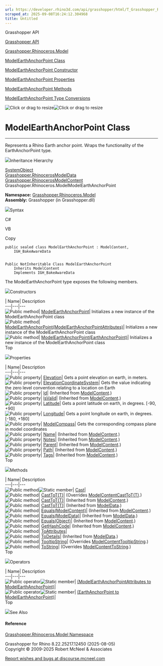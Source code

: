 ```yaml
---
url: https://developer.rhino3d.com/api/grasshopper/html/T_Grasshopper_Rhinoceros_Model_ModelEarthAnchorPoint.htm
scraped_at: 2025-09-08T16:24:12.304968
title: Untitled
---
```


Grasshopper API

[Grasshopper API](../html/723c01da-9986-4db2-8f53-6f3a7494df75.htm
"Grasshopper API")

[Grasshopper.Rhinoceros.Model](../html/N_Grasshopper_Rhinoceros_Model.htm
"Grasshopper.Rhinoceros.Model")

[ModelEarthAnchorPoint
Class](../html/T_Grasshopper_Rhinoceros_Model_ModelEarthAnchorPoint.htm
"ModelEarthAnchorPoint Class")

[ModelEarthAnchorPoint Constructor
](../html/Overload_Grasshopper_Rhinoceros_Model_ModelEarthAnchorPoint__ctor.htm
"ModelEarthAnchorPoint Constructor ")

[ModelEarthAnchorPoint
Properties](../html/Properties_T_Grasshopper_Rhinoceros_Model_ModelEarthAnchorPoint.htm
"ModelEarthAnchorPoint Properties")

[ModelEarthAnchorPoint
Methods](../html/Methods_T_Grasshopper_Rhinoceros_Model_ModelEarthAnchorPoint.htm
"ModelEarthAnchorPoint Methods")

[ModelEarthAnchorPoint Type
Conversions](../html/Operators_T_Grasshopper_Rhinoceros_Model_ModelEarthAnchorPoint.htm
"ModelEarthAnchorPoint Type Conversions")

![Click or drag to resize](../icons/TocOpen.gif)![Click or drag to
resize](../icons/TocClose.gif)

# ModelEarthAnchorPoint Class  
  
---  
  
Represents a Rhino Earth anchor point. Wraps the functionality of the
EarthAnchorPoint type.

![](../icons/SectionExpanded.png)Inheritance Hierarchy

[SystemObject](https://docs.microsoft.com/dotnet/api/system.object)  
[Grasshopper.RhinocerosModelData](T_Grasshopper_Rhinoceros_ModelData.htm)  
[Grasshopper.RhinocerosModelContent](T_Grasshopper_Rhinoceros_ModelContent.htm)  
Grasshopper.Rhinoceros.ModelModelEarthAnchorPoint  

**Namespace:**
[Grasshopper.Rhinoceros.Model](N_Grasshopper_Rhinoceros_Model.htm)  
**Assembly:** Grasshopper (in Grasshopper.dll)

![](../icons/SectionExpanded.png)Syntax

C#

VB

Copy

    
    
    public sealed class ModelEarthAnchorPoint : ModelContent, 
    	IGH_BakeAwareData
    
    
    Public NotInheritable Class ModelEarthAnchorPoint
    	Inherits ModelContent
    	Implements IGH_BakeAwareData

The ModelEarthAnchorPoint type exposes the following members.

![](../icons/SectionExpanded.png)Constructors

| Name| Description  
---|---|---  
![Public method](../icons/pubmethod.gif)|
[ModelEarthAnchorPoint](M_Grasshopper_Rhinoceros_Model_ModelEarthAnchorPoint__ctor.htm)|
Initializes a new instance of the ModelEarthAnchorPoint class  
![Public method](../icons/pubmethod.gif)|
[ModelEarthAnchorPoint(ModelEarthAnchorPointAttributes)](M_Grasshopper_Rhinoceros_Model_ModelEarthAnchorPoint__ctor_1.htm)|
Initializes a new instance of the ModelEarthAnchorPoint class  
![Public method](../icons/pubmethod.gif)|
[ModelEarthAnchorPoint(EarthAnchorPoint)](M_Grasshopper_Rhinoceros_Model_ModelEarthAnchorPoint__ctor_2.htm)|
Initializes a new instance of the ModelEarthAnchorPoint class  
Top

![](../icons/SectionExpanded.png)Properties

| Name| Description  
---|---|---  
![Public property](../icons/pubproperty.gif)|
[Elevation](P_Grasshopper_Rhinoceros_Model_ModelEarthAnchorPoint_Elevation.htm)|
Gets a point elevation on earth, in meters.  
![Public property](../icons/pubproperty.gif)|
[ElevationCoordinateSystem](P_Grasshopper_Rhinoceros_Model_ModelEarthAnchorPoint_ElevationCoordinateSystem.htm)|
Gets the value indicating the zero level convention relating to a location on
Earth  
![Public property](../icons/pubproperty.gif)|
[Id](P_Grasshopper_Rhinoceros_ModelContent_Id.htm)|  (Inherited from
[ModelContent](T_Grasshopper_Rhinoceros_ModelContent.htm).)  
![Public property](../icons/pubproperty.gif)|
[IsValid](P_Grasshopper_Rhinoceros_ModelContent_IsValid.htm)|  (Inherited from
[ModelContent](T_Grasshopper_Rhinoceros_ModelContent.htm).)  
![Public property](../icons/pubproperty.gif)|
[Latitude](P_Grasshopper_Rhinoceros_Model_ModelEarthAnchorPoint_Latitude.htm)|
Gets a point latitude on earth, in degrees. [-90, +90]  
![Public property](../icons/pubproperty.gif)|
[Longitude](P_Grasshopper_Rhinoceros_Model_ModelEarthAnchorPoint_Longitude.htm)|
Gets a point longitude on earth, in degrees. [-180, +180]  
![Public property](../icons/pubproperty.gif)|
[ModelCompass](P_Grasshopper_Rhinoceros_Model_ModelEarthAnchorPoint_ModelCompass.htm)|
Gets the corresponding compass plane in model coordinates  
![Public property](../icons/pubproperty.gif)|
[Name](P_Grasshopper_Rhinoceros_ModelContent_Name.htm)|  (Inherited from
[ModelContent](T_Grasshopper_Rhinoceros_ModelContent.htm).)  
![Public property](../icons/pubproperty.gif)|
[Notes](P_Grasshopper_Rhinoceros_ModelContent_Notes.htm)|  (Inherited from
[ModelContent](T_Grasshopper_Rhinoceros_ModelContent.htm).)  
![Public property](../icons/pubproperty.gif)|
[Parent](P_Grasshopper_Rhinoceros_ModelContent_Parent.htm)|  (Inherited from
[ModelContent](T_Grasshopper_Rhinoceros_ModelContent.htm).)  
![Public property](../icons/pubproperty.gif)|
[Path](P_Grasshopper_Rhinoceros_ModelContent_Path.htm)|  (Inherited from
[ModelContent](T_Grasshopper_Rhinoceros_ModelContent.htm).)  
![Public property](../icons/pubproperty.gif)|
[Tags](P_Grasshopper_Rhinoceros_ModelContent_Tags.htm)|  (Inherited from
[ModelContent](T_Grasshopper_Rhinoceros_ModelContent.htm).)  
Top

![](../icons/SectionExpanded.png)Methods

| Name| Description  
---|---|---  
![Public method](../icons/pubmethod.gif)![Static member](../icons/static.gif)|
[Cast](M_Grasshopper_Rhinoceros_Model_ModelEarthAnchorPoint_Cast.htm)|  
![Public method](../icons/pubmethod.gif)|
[CastToT(T)](M_Grasshopper_Rhinoceros_Model_ModelEarthAnchorPoint_CastTo__1.htm)|
(Overrides
[ModelContentCastToT(T)](M_Grasshopper_Rhinoceros_ModelContent_CastTo__1.htm).)  
![Public method](../icons/pubmethod.gif)|
[CastToT(T)](M_Grasshopper_Rhinoceros_ModelContent_CastTo__1.htm)|  (Inherited
from [ModelContent](T_Grasshopper_Rhinoceros_ModelContent.htm).)  
![Public method](../icons/pubmethod.gif)|
[CastToT(T)](M_Grasshopper_Rhinoceros_ModelData_CastTo__1.htm)|  (Inherited
from [ModelData](T_Grasshopper_Rhinoceros_ModelData.htm).)  
![Public method](../icons/pubmethod.gif)|
[Equals(ModelContent)](M_Grasshopper_Rhinoceros_ModelContent_Equals.htm)|
(Inherited from [ModelContent](T_Grasshopper_Rhinoceros_ModelContent.htm).)  
![Public method](../icons/pubmethod.gif)|
[Equals(ModelData)](M_Grasshopper_Rhinoceros_ModelData_Equals.htm)|
(Inherited from [ModelData](T_Grasshopper_Rhinoceros_ModelData.htm).)  
![Public method](../icons/pubmethod.gif)|
[Equals(Object)](M_Grasshopper_Rhinoceros_ModelContent_Equals_1.htm)|
(Inherited from [ModelContent](T_Grasshopper_Rhinoceros_ModelContent.htm).)  
![Public method](../icons/pubmethod.gif)|
[GetHashCode](M_Grasshopper_Rhinoceros_ModelContent_GetHashCode.htm)|
(Inherited from [ModelContent](T_Grasshopper_Rhinoceros_ModelContent.htm).)  
![Public method](../icons/pubmethod.gif)|
[ToAttributes](M_Grasshopper_Rhinoceros_Model_ModelEarthAnchorPoint_ToAttributes.htm)|  
![Public method](../icons/pubmethod.gif)|
[ToDetails](M_Grasshopper_Rhinoceros_ModelData_ToDetails.htm)|  (Inherited
from [ModelData](T_Grasshopper_Rhinoceros_ModelData.htm).)  
![Public method](../icons/pubmethod.gif)|
[TooltipString](M_Grasshopper_Rhinoceros_Model_ModelEarthAnchorPoint_TooltipString.htm)|
(Overrides
[ModelContentTooltipString](M_Grasshopper_Rhinoceros_ModelContent_TooltipString.htm).)  
![Public method](../icons/pubmethod.gif)|
[ToString](M_Grasshopper_Rhinoceros_Model_ModelEarthAnchorPoint_ToString.htm)|
(Overrides
[ModelContentToString](M_Grasshopper_Rhinoceros_ModelContent_ToString.htm).)  
Top

![](../icons/SectionExpanded.png)Operators

| Name| Description  
---|---|---  
![Public operator](../icons/puboperator.gif)![Static
member](../icons/static.gif)| [(ModelEarthAnchorPointAttributes to
ModelEarthAnchorPoint)](M_Grasshopper_Rhinoceros_Model_ModelEarthAnchorPoint_op_Implicit.htm)|  
![Public operator](../icons/puboperator.gif)![Static
member](../icons/static.gif)| [(EarthAnchorPoint to
ModelEarthAnchorPoint)](M_Grasshopper_Rhinoceros_Model_ModelEarthAnchorPoint_op_Implicit_1.htm)|  
Top

![](../icons/SectionExpanded.png)See Also

#### Reference

[Grasshopper.Rhinoceros.Model Namespace](N_Grasshopper_Rhinoceros_Model.htm)

Grasshopper for Rhino 8.22.25217.12450 (2025-08-05)  
Copyright © 2009-2025 Robert McNeel & Associates

[Report wishes and bugs at
discourse.mcneel.com](https://discourse.mcneel.com/c/grasshopper)


